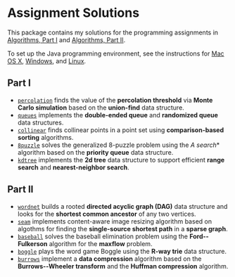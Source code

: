 # Assignment Solutions

This package contains my solutions for the programming assignments in [Algorithms, Part I](https://www.coursera.org/learn/algorithms-part1/) and [Algorithms, Part II](https://www.coursera.org/learn/algorithms-part2/).

To set up the Java programming environment, see the instructions for [Mac OS X](https://algs4.cs.princeton.edu/mac), [Windows](https://algs4.cs.princeton.edu/windows), and [Linux](https://algs4.cs.princeton.edu/linux).

## Part I

- [`percolation`](./percolation/) finds the value of the **percolation threshold** via **Monte Carlo simulation** based on the **union-find** data structure.
- [`queues`](./queues/) implements the **double-ended queue** and **randomized queue** data structures.
- [`collinear`](./collinear/) finds collinear points in a point set using **comparison-based sorting** algorithms.
- [`8puzzle`](./8puzzle/) solves the generalized 8-puzzle problem using the **A* search** algorithm based on the **priority queue** data structure.
- [`kdtree`](./kdtree/) implements the **2d tree** data structure to support efficient **range search** and **nearest-neighbor search**.

## Part II

- [`wordnet`](./wordnet/) builds a rooted **directed acyclic graph (DAG)** data structure and looks for the **shortest common ancestor** of any two vertices.
- [`seam`](./seam/) implements content-aware image resizing algorithm based on algothms for finding the **single-source shortest path** in a **sparse graph**.
- [`baseball`](./baseball/) solves the baseball elimination problem using the **Ford--Fulkerson** algorithm for the **maxflow** problem.
- [`boggle`](./boggle/) plays the word game Boggle using the **R-way trie** data structure.
- [`burrows`](./burrows/) implement a **data compression** algorithm based on the **Burrows--Wheeler transform** and the **Huffman compression** algorithm.
